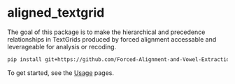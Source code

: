 # aligned_textgrid

The goal of this package is to make the hierarchical and precedence relationships in 
TextGrids produced by forced alignment accessable and leverageable for analysis
or recoding.

```bash
pip install git+https://github.com/Forced-Alignment-and-Vowel-Extraction/alignedTextGrid/
```

To get started, see the [Usage](usage/) pages.